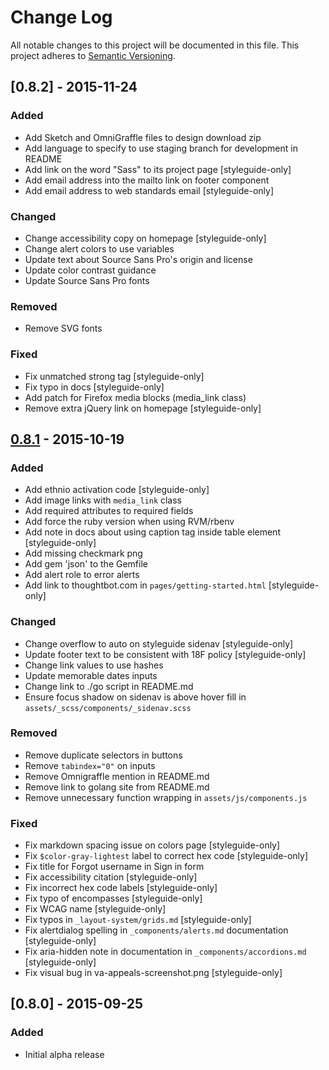 # Change Log
All notable changes to this project will be documented in this file.
This project adheres to [Semantic Versioning](http://semver.org/).

## [0.8.2] - 2015-11-24
### Added
- Add Sketch and OmniGraffle files to design download zip
- Add language to specify to use staging branch for development in README
- Add link on the word "Sass" to its project page [styleguide-only]
- Add email address into the mailto link on footer component
- Add email address to web standards email [styleguide-only]

### Changed
- Change accessibility copy on homepage [styleguide-only]
- Change alert colors to use variables
- Update text about Source Sans Pro's origin and license
- Update color contrast guidance
- Update Source Sans Pro fonts

### Removed
- Remove SVG fonts

### Fixed
- Fix unmatched strong tag [styleguide-only]
- Fix typo in docs [styleguide-only]
- Add patch for Firefox media blocks (media_link class)
- Remove extra jQuery link on homepage [styleguide-only]

## [0.8.1] - 2015-10-19
### Added
- Add ethnio activation code [styleguide-only]
- Add image links with `media_link` class
- Add required attributes to required fields
- Add force the ruby version when using RVM/rbenv
- Add note in docs about using caption tag inside table element [styleguide-only]
- Add missing checkmark png
- Add gem 'json' to the Gemfile
- Add alert role to error alerts
- Add link to thoughtbot.com in `pages/getting-started.html` [styleguide-only]

### Changed
- Change overflow to auto on styleguide sidenav [styleguide-only]
- Update footer text to be consistent with 18F policy [styleguide-only]
- Change link values to use hashes
- Update memorable dates inputs
- Change link to ./go script in README.md
- Ensure focus shadow on sidenav is above hover fill in `assets/_scss/components/_sidenav.scss`

### Removed
- Remove duplicate selectors in buttons
- Remove `tabindex="0"` on inputs
- Remove Omnigraffle mention in README.md
- Remove link to golang site from README.md
- Remove unnecessary function wrapping in `assets/js/components.js`

### Fixed
- Fix markdown spacing issue on colors page [styleguide-only]
- Fix `$color-gray-lightest` label to correct hex code [styleguide-only]
- Fix title for Forgot username in Sign in form
- Fix accessibility citation [styleguide-only]
- Fix incorrect hex code labels [styleguide-only]
- Fix typo of encompasses [styleguide-only]
- Fix WCAG name [styleguide-only]
- Fix typos in `_layout-system/grids.md` [styleguide-only]
- Fix alertdialog spelling in `_components/alerts.md` documentation [styleguide-only]
- Fix aria-hidden note in documentation in `_components/accordions.md` [styleguide-only]
- Fix visual bug in va-appeals-screenshot.png [styleguide-only]

## [0.8.0] - 2015-09-25
### Added
- Initial alpha release

[Unreleased]: https://github.com/18F/web-design-standards/compare/v0.8.1...HEAD
[0.8.1]: https://github.com/18F/web-design-standards/compare/v0.8...v0.8.1
